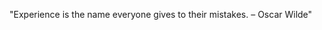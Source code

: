 <!--QUOTE_START-->
"Experience is the name everyone gives to their mistakes. – Oscar Wilde"
<!--QUOTE_END-->


